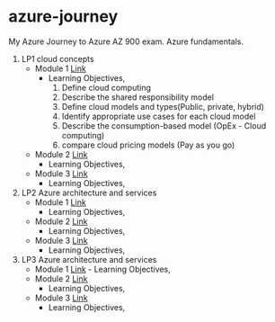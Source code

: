 # azure-journey
My Azure Journey to Azure AZ 900 exam. Azure fundamentals.
1. LP1 cloud concepts
    - Module 1 [Link](https://dheerajy1.hashnode.dev/learning-microsoft-azure-fundamentals-for-az-900-exam-day-1)
        - Learning Objectives,
            1. Define cloud computing
            2. Describe the shared responsibility model
            3. Define cloud models and types(Public, private, hybrid)
            4. Identify appropriate use cases for each cloud model
            5. Describe the consumption-based model (OpEx - Cloud computing)
            6. compare cloud pricing models (Pay as you go)
    - Module 2 [Link]()
         - Learning Objectives,
    - Module 3 [Link]()
         - Learning Objectives,
2. LP2 Azure architecture and services
    - Module 1 [Link]()
         - Learning Objectives,
    - Module 2 [Link]()
         - Learning Objectives,
    - Module 3 [Link]()
         - Learning Objectives,
3. LP3 Azure architecture and services
   - Module 1 [Link]()
         - Learning Objectives,
    - Module 2 [Link]()
         - Learning Objectives,
    - Module 3 [Link]()
         - Learning Objectives,